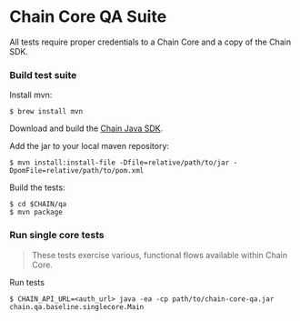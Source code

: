 # Chain Core QA Suite
All tests require proper credentials to a Chain Core and a copy of the Chain SDK.

### Build test suite

Install mvn:

    $ brew install mvn

Download and build the [Chain Java SDK](https://github.com/chain-engineering/chain-sdk-java).

Add the jar to your local maven repository:

    $ mvn install:install-file -Dfile=relative/path/to/jar -DpomFile=relative/path/to/pom.xml

Build the tests:

    $ cd $CHAIN/qa
    $ mvn package

### Run single core tests
> These tests exercise various, functional flows available within Chain Core.

Run tests

    $ CHAIN_API_URL=<auth_url> java -ea -cp path/to/chain-core-qa.jar chain.qa.baseline.singlecore.Main
